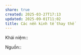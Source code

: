 ```yaml
---
share: true
created: 2025-03-27T17:13
updated: 2025-09-01T11:02
title: Các nền kinh tế thay thế
---
```

Khái niệm:: 

Nguồn:: 